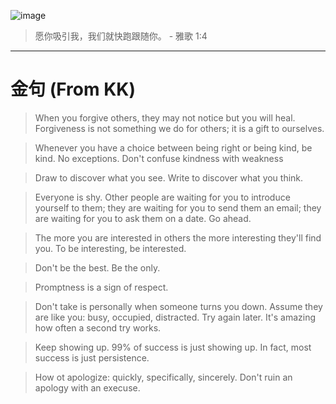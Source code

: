
![image](https://github.com/peng-mi/peng-mi.github.io/assets/3978495/c6979d16-1f4a-4ab5-aef4-2a3923e4e778)

> 愿你吸引我，我们就快跑跟随你。 - 雅歌 1:4

-----

# 金句 (From KK)
> When you forgive others, they may not notice but you will heal.
> Forgiveness is not something we do for others; it is a gift to ourselves.

> Whenever you have a choice between being right or being kind, be kind.
> No exceptions. Don't confuse kindness with weakness

> Draw to discover what you see.
> Write to discover what you think.

> Everyone is shy. Other people are waiting for you to introduce yourself to them;
> they are waiting for you to send them an email;
> they are waiting for you to ask them on a date. Go ahead.

> The more you are interested in others the more interesting they'll find you.
> To be interesting, be interested.

> Don't be the best. Be the only.

> Promptness is a sign of respect.

> Don't take is personally when someone turns you down.
> Assume they are like you: busy, occupied, distracted.
> Try again later. It's amazing how often a second try works.

> Keep showing up. 99% of success is just showing up. In fact, most success is just persistence.

> How ot apologize: quickly, specifically, sincerely.
> Don't ruin an apology with an execuse.
